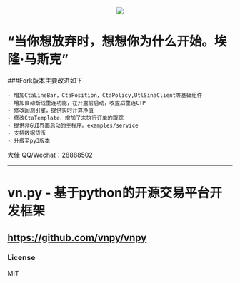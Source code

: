 
<p align="center">
  <img src ="https://github.com/msincenselee/vnpy/blob/master/huafu_on_premise.jpg"/>
</p>


# “当你想放弃时，想想你为什么开始。埃隆·马斯克”

###Fork版本主要改进如下

    - 增加CtaLineBar，CtaPosition，CtaPolicy,UtlSinaClient等基础组件
    - 增加自动断线重连功能，在开盘前启动，收盘后重连CTP
    - 修改回测引擎，提供实时计算净值
    - 修改CtaTemplate，增加了未执行订单的跟踪
    - 提供非GUI界面启动的主程序。examples/service
    - 支持数据货币
    - 升级至py3版本
       


大佳
QQ/Wechat：28888502


--------------------------------------------------------------------------------------------
# vn.py - 基于python的开源交易平台开发框架
https://github.com/vnpy/vnpy
--------------------------------------------------------------------------------------------
### License
MIT

